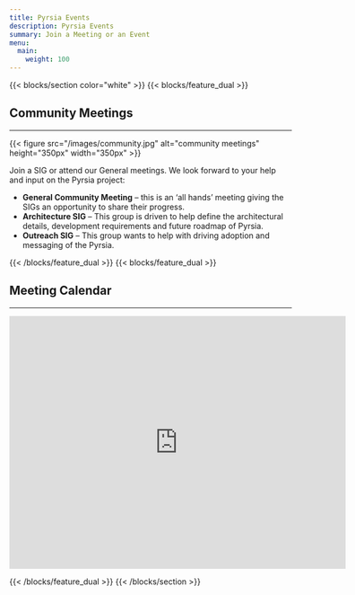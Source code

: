 ```yaml
---
title: Pyrsia Events
description: Pyrsia Events
summary: Join a Meeting or an Event
menu:
  main:
    weight: 100
---
```


{{< blocks/section color="white" >}}
{{< blocks/feature_dual >}}

<h2>Community Meetings</h2>
<hr>

{{< figure src="/images/community.jpg" alt="community meetings" height="350px" width="350px" >}}

Join a SIG or attend our General meetings. We look forward to your help and input on the Pyrsia project:

- **General Community Meeting** – this is an ‘all hands’ meeting giving the SIGs an opportunity to share their progress.
- **Architecture SIG** – This group is driven to help define the architectural details, development requirements and future roadmap of Pyrsia.
- **Outreach SIG** – This group wants to help with driving adoption and messaging of the Pyrsia.

{{< /blocks/feature_dual >}}
{{< blocks/feature_dual >}}

<h2>Meeting Calendar</h2>
<hr>
<div>
<iframe src="https://calendar.google.com/calendar/u/0/embed?src=pyrsiaopensource@gmail.com" style="border: 0" width="600" height="450" frameborder="0" scrolling="no"></iframe>
</div>

{{< /blocks/feature_dual >}}
{{< /blocks/section >}}
